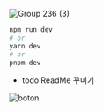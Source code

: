 ![Group 236 (3)](https://github.com/bottle-note/.github/assets/97773895/bd41fdbb-f8c6-496d-87df-536b0b85ab89)

```bash
npm run dev
# or
yarn dev
# or
pnpm dev
```

- todo ReadMe 꾸미기

![boton](https://github.com/user-attachments/assets/3c244ee2-f4b9-4675-a397-cf68a69df9ef)
